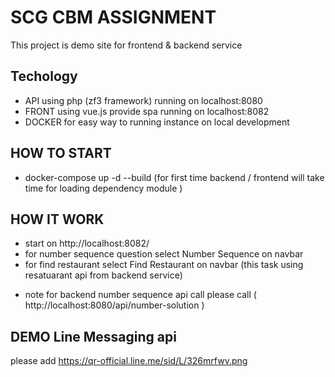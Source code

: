 # SCG CBM ASSIGNMENT
This project is demo site for frontend & backend service 

## Techology
+ API using php (zf3 framework) running on localhost:8080
+ FRONT using vue.js provide spa running on localhost:8082
+ DOCKER for easy way to running instance on local development 

## HOW TO START 
+ docker-compose up -d --build (for first time backend / frontend will take time for loading dependency module )


## HOW IT WORK
+ start on http://localhost:8082/
+ for number sequence question select Number Sequence on navbar
+ for find restaurant select Find Restaurant on navbar (this task using resatuarant api from backend service)

- note for backend number sequence api call please call ( http://localhost:8080/api/number-solution )

## DEMO Line Messaging api
please add
https://qr-official.line.me/sid/L/326mrfwv.png
